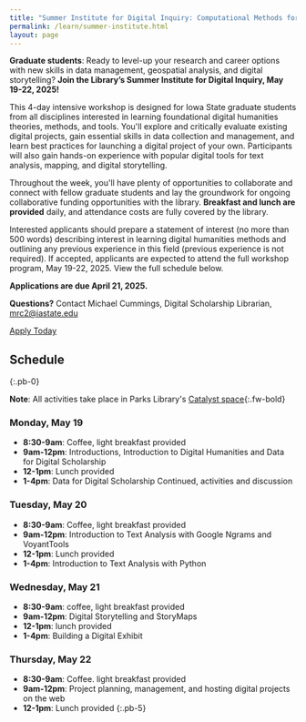 ```yaml
---
title: "Summer Institute for Digital Inquiry: Computational Methods for Grad Students"
permalink: /learn/summer-institute.html
layout: page
---
```


**Graduate students**: Ready to level-up your research and career options with new skills in data management, geospatial analysis, and digital storytelling? 
**Join the Library’s Summer Institute for Digital Inquiry, May 19-22, 2025!**

This 4-day intensive workshop is designed for Iowa State graduate students from all disciplines interested in learning foundational digital humanities theories, methods, and tools. 
You'll explore and critically evaluate existing digital projects, gain essential skills in data collection and management, and learn best practices for launching a digital project of your own. 
Participants will also gain hands-on experience with popular digital tools for text analysis, mapping, and digital storytelling.

Throughout the week, you'll have plenty of opportunities to collaborate and connect with fellow graduate students and lay the groundwork for ongoing collaborative funding opportunities with the library. 
**Breakfast and lunch are provided** daily, and attendance costs are fully covered by the library. 

Interested applicants should prepare a statement of interest (no more than 500 words) describing interest in learning digital humanities methods and outlining any previous experience in this field (previous experience is not required).
If accepted, applicants are expected to attend the full workshop program, May 19-22, 2025.
View the full schedule below.

**Applications are due April 21, 2025.**

**Questions?** Contact Michael Cummings, Digital Scholarship Librarian, [mrc2@iastate.edu](mailto:mrc2@iastate.edu)

<a class="btn btn-primary btn-lg" href="https://forms.office.com/r/tTfhGzDrXD">Apply Today</a>

## Schedule
{:.pb-0}

**Note**: All activities take place in Parks Library's [Catalyst space](https://www.lib.iastate.edu/visit-and-study/creation-and-learning-spaces/catalyst){:.fw-bold}

### Monday, May 19 

- **8:30-9am**: Coffee, light breakfast provided
- **9am-12pm**: Introductions, Introduction to Digital Humanities and Data for Digital Scholarship
- **12-1pm**: Lunch provided
- **1-4pm**: Data for Digital Scholarship Continued, activities and discussion

### Tuesday, May 20

- **8:30-9am**: Coffee, light breakfast provided
- **9am-12pm**: Introduction to Text Analysis with Google Ngrams and VoyantTools 
- **12-1pm**: Lunch provided
- **1-4pm**: Introduction to Text Analysis with Python 

### Wednesday, May 21

- **8:30-9am**: coffee, light breakfast provided
- **9am-12pm**: Digital Storytelling and StoryMaps 
- **12-1pm**: lunch provided
- **1-4pm**: Building a Digital Exhibit 

### Thursday, May 22

- **8:30-9am**: Coffee. light breakfast provided
- **9am-12pm**: Project planning, management, and hosting digital projects on the web 
- **12-1pm**: Lunch provided
{:.pb-5}